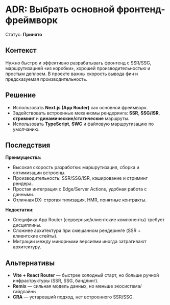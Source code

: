 # ADR: Выбрать основной фронтенд-фреймворк

Статус: **Принято**

## Контекст

Нужно быстро и эффективно разрабатывать фронтенд с SSR/SSG, маршрутизацией «из коробки», хорошей производительностью и простым деплоем. В проекте важны скорость вывода фич и предсказуемая производительность.

## Решение

- Использовать **Next.js (App Router)** как основной фреймворк.
- Задействовать встроенные механизмы рендеринга: **SSR**, **SSG/ISR**, **стриминг** и **динамические/статические** маршруты.
- Использовать **TypeScript**, **SWC** и файловую маршрутизацию по умолчанию.

## Последствия

**Преимущества:**

- Высокая скорость разработки: маршрутизация, сборка и оптимизации встроены.
- Производительность: SSR/SSG/ISR, кэширование и стриминг рендера.
- Простая интеграция с Edge/Server Actions, удобная работа с данными.
- Отличная DX: строгая типизация, HMR, понятные контракты.

**Недостатки:**

- Специфика App Router (серверные/клиентские компоненты) требует дисциплины.
- Сложнее архитектура при смешанном рендеринге (SSR + клиентские стейты).
- Миграции между минорными версиями иногда затрагивают архитектуру.

## Альтернативы

- **Vite + React Router** — быстрее холодный старт, но больше ручной инфраструктуры (SSR, SSG, бандлинг).
- **Remix** — сильная модель данных, но меньше экосистема/гайдлайны.
- **CRA** — устаревший подход, нет встроенного SSR/SSG.
